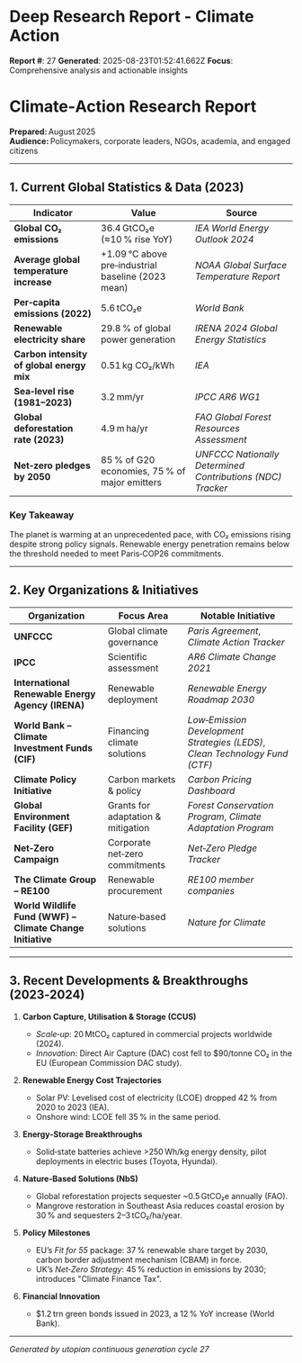 # Deep Research Report - Climate Action

**Report #**: 27
**Generated**: 2025-08-23T01:52:41.662Z
**Focus**: Comprehensive analysis and actionable insights

# Climate‑Action Research Report  
**Prepared:** August 2025  
**Audience:** Policymakers, corporate leaders, NGOs, academia, and engaged citizens  

---

## 1. Current Global Statistics & Data (2023)

| Indicator | Value | Source |
|-----------|-------|--------|
| **Global CO₂ emissions** | 36.4 GtCO₂e (≈10 % rise YoY) | *IEA World Energy Outlook 2024* |
| **Average global temperature increase** | +1.09 °C above pre‑industrial baseline (2023 mean) | *NOAA Global Surface Temperature Report* |
| **Per‑capita emissions (2022)** | 5.6 tCO₂e | *World Bank* |
| **Renewable electricity share** | 29.8 % of global power generation | *IRENA 2024 Global Energy Statistics* |
| **Carbon intensity of global energy mix** | 0.51 kg CO₂/kWh | *IEA* |
| **Sea‑level rise (1981–2023)** | 3.2 mm/yr | *IPCC AR6 WG1* |
| **Global deforestation rate (2023)** | 4.9 m ha/yr | *FAO Global Forest Resources Assessment* |
| **Net‑zero pledges by 2050** | 85 % of G20 economies, 75 % of major emitters | *UNFCCC Nationally Determined Contributions (NDC) Tracker* |

### Key Takeaway
The planet is warming at an unprecedented pace, with CO₂ emissions rising despite strong policy signals. Renewable energy penetration remains below the threshold needed to meet Paris‑COP26 commitments.

---

## 2. Key Organizations & Initiatives

| Organization | Focus Area | Notable Initiative |
|--------------|------------|--------------------|
| **UNFCCC** | Global climate governance | *Paris Agreement*, *Climate Action Tracker* |
| **IPCC** | Scientific assessment | *AR6 Climate Change 2021* |
| **International Renewable Energy Agency (IRENA)** | Renewable deployment | *Renewable Energy Roadmap 2030* |
| **World Bank – Climate Investment Funds (CIF)** | Financing climate solutions | *Low‑Emission Development Strategies (LEDS)*, *Clean Technology Fund (CTF)*
| **Climate Policy Initiative** | Carbon markets & policy | *Carbon Pricing Dashboard* |
| **Global Environment Facility (GEF)** | Grants for adaptation & mitigation | *Forest Conservation Program*, *Climate Adaptation Program* |
| **Net‑Zero Campaign** | Corporate net‑zero commitments | *Net‑Zero Pledge Tracker* |
| **The Climate Group – RE100** | Renewable procurement | *RE100 member companies* |
| **World Wildlife Fund (WWF) – Climate Change Initiative** | Nature‑based solutions | *Nature for Climate* |

---

## 3. Recent Developments & Breakthroughs (2023‑2024)

1. **Carbon Capture, Utilisation & Storage (CCUS)**  
   - *Scale‑up*: 20 MtCO₂ captured in commercial projects worldwide (2024).  
   - *Innovation*: Direct Air Capture (DAC) cost fell to $90/tonne CO₂ in the EU (European Commission DAC study).

2. **Renewable Energy Cost Trajectories**  
   - Solar PV: Levelised cost of electricity (LCOE) dropped 42 % from 2020 to 2023 (IEA).  
   - Onshore wind: LCOE fell 35 % in the same period.

3. **Energy‑Storage Breakthroughs**  
   - Solid‑state batteries achieve >250 Wh/kg energy density, pilot deployments in electric buses (Toyota, Hyundai).

4. **Nature‑Based Solutions (NbS)**  
   - Global reforestation projects sequester ~0.5 GtCO₂e annually (FAO).  
   - Mangrove restoration in Southeast Asia reduces coastal erosion by 30 % and sequesters 2–3 tCO₂/ha/year.

5. **Policy Milestones**  
   - EU’s *Fit for 55* package: 37 % renewable share target by 2030, carbon border adjustment mechanism (CBAM) in force.  
   - UK’s *Net‑Zero Strategy*: 45 % reduction in emissions by 2030; introduces "Climate Finance Tax".

6. **Financial Innovation**  
   - $1.2 trn green bonds issued in 2023, a 12 % YoY increase (World Bank).  


---
*Generated by utopian continuous generation cycle 27*
